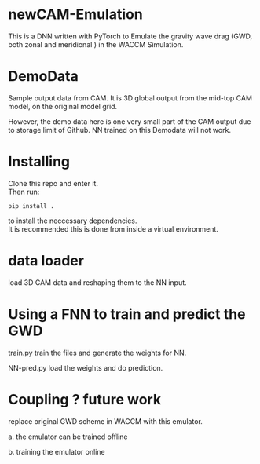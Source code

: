 # newCAM-Emulation
This is a DNN written with PyTorch to Emulate the gravity wave drag (GWD, both zonal and meridional ) in the WACCM Simulation.


# DemoData
Sample output data from CAM.
It is 3D global output from the mid-top CAM model, on the original model grid.

However, the demo data here is one very small part of the CAM output due to storage limit of Github. NN trained on this Demodata will not work.

# Installing

Clone this repo and enter it.\
Then run:
```
pip install .
```
to install the neccessary dependencies.\
It is recommended this is done from inside a virtual environment.

# data loader
load 3D CAM data and reshaping them to the NN input.

# Using a FNN to train and predict the GWD
train.py train the files and generate the weights for NN.

NN-pred.py load the weights and do prediction.

# Coupling ? future work
replace original GWD scheme in WACCM with this emulator.

a. the emulator can be trained offline

b. training the emulator online


